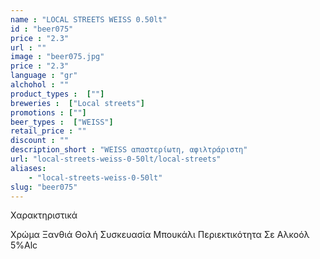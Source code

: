 ```yaml
---
name : "LOCAL STREETS WEISS 0.50lt"
id : "beer075"
price : "2.3"
url : ""
image : "beer075.jpg"
price : "2.3"
language : "gr"
alchohol : ""
product_types :  [""]
breweries :  ["Local streets"]
promotions : [""]
beer_types :  ["WEISS"]
retail_price : ""
discount : ""
description_short : "WEISS απαστερίωτη, αφιλτράριστη"
url: "local-streets-weiss-0-50lt/local-streets"
aliases: 
    - "local-streets-weiss-0-50lt"
slug: "beer075"
---
```


Χαρακτηριστικά

Χρώμα
Ξανθιά Θολή
Συσκευασία
Μπουκάλι
Περιεκτικότητα Σε Αλκοόλ
5%Alc
